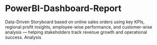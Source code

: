 # PowerBI-Dashboard-Report
Data-Driven Storyboard based on online sales orders using key KPIs, regional profit insights, employee-wise performance, and customer-wise analysis — helping stakeholders track revenue growth and operational success. Analysis
